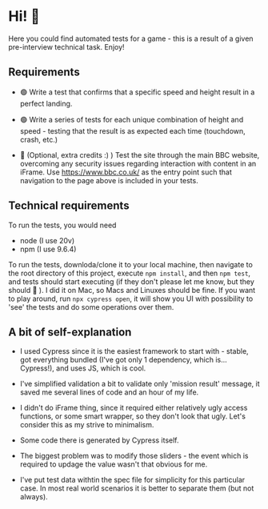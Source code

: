 # Hi! 👋
Here you could find automated tests for a game - this is a result of a given pre-interview technical task. Enjoy!

## Requirements
* 🟢 Write a test that confirms that a specific speed and height result in a perfect landing.

* 🟢 Write a series of tests for each unique combination of height and speed - testing that the result is as expected each time (touchdown, crash, etc.)

* 🔴 (Optional, extra credits :) ) Test the site through the main BBC website, overcoming any security issues regarding interaction with content in an iFrame. Use https://www.bbc.co.uk/ as the entry point such that navigation to the page above is included in your tests.

## Technical requirements
To run the tests, you would need
* node (I use 20v)
* npm (I use 9.6.4)

To run the tests, downloda/clone it to your local machine, then navigate to the root directory of this project, execute `npm install`, and then `npm test`, and tests should start executing (if they don't please let me know, but they should 🙂 ). I did it on Mac, so Macs and Linuxes should be fine.
If you want to play around, run `npx cypress open`, it will show you UI with possibility to 'see' the tests and do some operations over them.

## A bit of self-explanation
* I used Cypress since it is the easiest framework to start with - stable, got everything bundled (I've got only 1 dependency, which is... Cypress!), and uses JS, which is cool.

* I've simplified validation a bit to validate only 'mission result' message, it saved me several lines of code and an hour of my life.

* I didn't do iFrame thing, since it required either relatively ugly access functions, or some smart wrapper, so they don't look that ugly. Let's consider this as my strive to minimalism.

* Some code there is generated by Cypress itself.

* The biggest problem was to modify those sliders - the event which is required to updage the value wasn't that obvious for me.

* I've put test data withtin the spec file for simplicity for this particular case. In most real world scenarios it is better to separate them (but not always).
